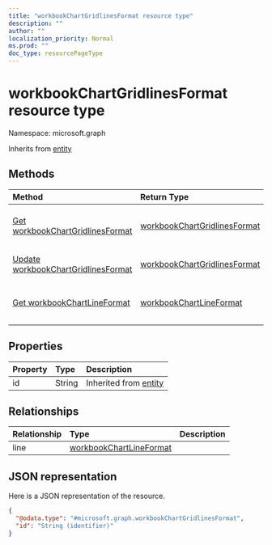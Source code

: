 ```yaml
---
title: "workbookChartGridlinesFormat resource type"
description: ""
author: ""
localization_priority: Normal
ms.prod: ""
doc_type: resourcePageType
---
```


# workbookChartGridlinesFormat resource type


Namespace: microsoft.graph




Inherits from [entity](../resources/entity.md)

## Methods
|Method|Return Type|Description|
|:---|:---|:---|
|[Get workbookChartGridlinesFormat](../api/workbookchartgridlinesformat-get.md)|[workbookChartGridlinesFormat](../resources/workbookchartgridlinesformat.md)|Read properties and relationships of the [workbookChartGridlinesFormat](../resources/workbookchartgridlinesformat.md) object.|
|[Update workbookChartGridlinesFormat](../api/workbookchartgridlinesformat-update.md)|[workbookChartGridlinesFormat](../resources/workbookchartgridlinesformat.md)|Update the properties of a [workbookChartGridlinesFormat](../resources/workbookchartgridlinesformat.md) object.|
|[Get workbookChartLineFormat](../api/workbookchartlineformat-get.md)|[workbookChartLineFormat](../resources/workbookchartlineformat.md)|Read properties and relationships of the [workbookChartLineFormat](../resources/workbookchartlineformat.md) object.|

## Properties
|Property|Type|Description|
|:---|:---|:---|
|id|String| Inherited from [entity](../resources/entity.md)|

## Relationships
|Relationship|Type|Description|
|:---|:---|:---|
|line|[workbookChartLineFormat](../resources/workbookchartlineformat.md)||

## JSON representation
Here is a JSON representation of the resource.
<!-- {
  "blockType": "resource",
  "keyProperty": "id",
  "@odata.type": "microsoft.graph.workbookChartGridlinesFormat",
  "baseType": "microsoft.graph.entity",
  "openType": false
}
-->
``` json
{
  "@odata.type": "#microsoft.graph.workbookChartGridlinesFormat",
  "id": "String (identifier)"
}
```

